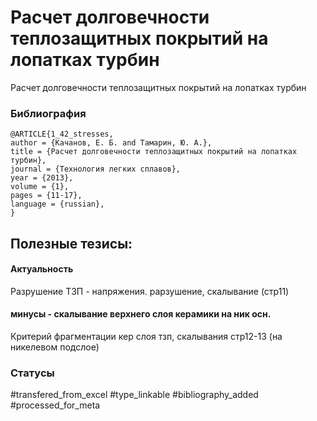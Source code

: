 # Расчет долговечности теплозащитных покрытий на лопатках турбин

Расчет долговечности теплозащитных покрытий на лопатках турбин

### Библиография
```
@ARTICLE{1_42_stresses,
author = {Качанов, Е. Б. and Тамарин, Ю. А.},
title = {Расчет долговечности теплозащитных покрытий на лопатках турбин},
journal = {Технология легких сплавов},
year = {2013},
volume = {1},
pages = {11-17},
language = {russian},
}
```

## Полезные тезисы:

#### Актуальность 
Разрушение ТЗП - напряжения. рарзушение, скалывание (стр11)

#### минусы - скалывание верхнего слоя керамики на ник осн.
Критерий фрагментации кер слоя тзп, скалывания стр12-13 (на никелевом подслое)


### Статусы
#transfered_from_excel 
#type_linkable 
#bibliography_added 
#processed_for_meta